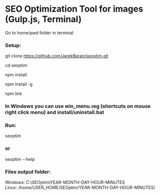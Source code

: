 # SEO Optimization Tool for images (Gulp.js, Terminal)

Go to home/pwd folder in terminal

### Setup:

git clone https://github.com/JarekBaran/seoptim.git

cd seoptim

npm install

npm install -g

npm link

### In Windows you can use win_menu.reg (shortcuts on mouse right click menu) and install/uninstall.bat

### Run:
seoptim

### or

seoptim --help

### Files output folder:

Windows: C:\SEOptim\YEAR-MONTH-DAY-HOUR-MINUTES\
Linux: /home/USER_HOME/SEOptim/YEAR-MONTH-DAY-HOUR-MINUTES/
